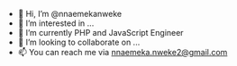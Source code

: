 - 👋 Hi, I’m @nnaemekanweke
- 👀 I’m interested in ...
- 🌱 I’m currently PHP and JavaScript Engineer
- 💞️ I’m looking to collaborate on ...
- 📫 You can reach me via nnaemeka.nweke2@gmail.com

<!---
nnaemekanweke/nnaemekanweke is a ✨ special ✨ repository because its `README.md` (this file) appears on your GitHub profile.
You can click the Preview link to take a look at your changes.
--->
